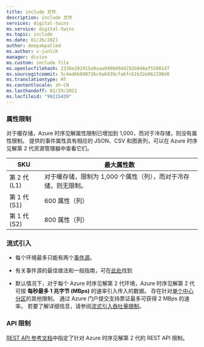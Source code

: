 ```yaml
---
title: include 文件
description: include 文件
services: digital-twins
ms.service: digital-twins
ms.topic: include
ms.date: 01/26/2021
author: deepakpalled
ms.author: v-junlch
manager: diviso
ms.custom: include file
ms.openlocfilehash: 2336e202915a9aaa0490d9dd292b948af55901d7
ms.sourcegitcommit: 5c4ed6b098726c9a6439cfa6fc61b32e062198d0
ms.translationtype: HT
ms.contentlocale: zh-CN
ms.lasthandoff: 01/29/2021
ms.locfileid: "99215439"
---
```

### <a name="property-limits"></a>属性限制

对于暖存储，Azure 时序见解属性限制已增加到 1,000，而对于冷存储，则没有属性限制。 提供的事件属性具有相应的 JSON、CSV 和图表列，可以在 Azure 时序见解第 2 代资源管理器中查看它们。

| SKU | 最大属性数 |
| --- | --- |
| 第 2 代 (L1) | 对于暖存储，限制为 1,000 个属性（列），而对于冷存储，则无限制。|
| 第 1 代 (S1) | 600 属性（列） |
| 第 1 代 (S2) | 800 属性（列） |

### <a name="streaming-ingestion"></a>流式引入

* 每个环境最多只能有两个[事件源](../articles/time-series-insights/concepts-streaming-ingestion-event-sources.md)。

* 有关事件源的最佳做法和一般指南，可在[此处](../articles/time-series-insights/concepts-streaming-ingestion-event-sources.md#streaming-ingestion-best-practices)找到

* 默认情况下，对于每个 Azure 时序见解第 2 代环境，Azure 时序见解第 2 代可按 **每秒最多 1 兆字节 (MBps)** 的速率引入传入的数据。 存在针对[单个中心分区](../articles/time-series-insights/concepts-streaming-ingress-throughput-limits.md#hub-partitions-and-per-partition-limits)的其他限制。 通过 Azure 门户提交支持票证最多可获得 2 MBps 的速率。 若要了解详细信息，请参阅[流式引入吞吐量限制](../articles/time-series-insights/concepts-streaming-ingress-throughput-limits.md)。

### <a name="api-limits"></a>API 限制

[REST API 参考文档](https://docs.microsoft.com/rest/api/time-series-insights/preview#limits-1)中指定了针对 Azure 时序见解第 2 代的 REST API 限制。

